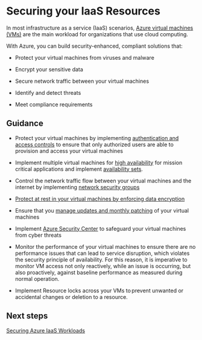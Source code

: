 # Securing your laaS Resources


In most infrastructure as a service (IaaS) scenarios, [Azure virtual machines (VMs)](https://docs.microsoft.com/azure/virtual-machines/) are the main workload for organizations that use cloud computing.  

With Azure, you can build security-enhanced, compliant solutions that: 

- Protect your virtual machines from viruses and malware 

- Encrypt your sensitive data 

- Secure network traffic between your virtual machines 

- Identify and detect threats 

- Meet compliance requirements 



## Guidance 

- Protect your virtual machines by implementing [authentication and access controls](https://docs.microsoft.com/en-us/azure/security/azure-security-best-practices-vms#vm-authentication-and-access-control) to ensure that only authorized users are able to provision and access your virtual machines 

- Implement multiple virtual machines for [high availability](https://docs.microsoft.com/en-us/azure/security/azure-security-best-practices-vms#vm-availability-and-network-access) for mission critical applications and implement [availability sets](https://docs.microsoft.com/en-us/azure/virtual-machines/windows/tutorial-availability-sets). 

- Control the network traffic flow between your virtual machines and the internet by implementing [network security groups](https://docs.microsoft.com/en-us/azure/virtual-network/virtual-networks-nsg) 

- [Protect at rest in your virtual machines by enforcing data encryption](https://docs.microsoft.com/en-us/azure/security/azure-security-best-practices-vms#protect-data-at-rest-in-your-vms-by-enforcing-encryption)  

- Ensure that you [manage updates and monthly patching](https://docs.microsoft.com/en-us/azure/security/azure-security-best-practices-vms#manage-your-vm-updates) of your virtual machines 

- Implement [Azure Security Center](https://docs.microsoft.com/en-us/azure/security-center/security-center-intro) to safeguard your virtual machines from cyber threats 

- Monitor the performance of your virtual machines to ensure there are no performance issues that can lead to service disruption, which violates the security principle of availability. For this reason, it is imperative to monitor VM access not only reactively, while an issue is occurring, but also proactively, against baseline performance as measured during normal operation. 

- Implement Resource locks across your VMs to prevent unwanted or accidental changes or deletion to a resource.   
 


## Next steps 

[Securing Azure IaaS Workloads]( https://github.com/nmcgregor/Azure-Security/blob/master/3.1.1%20Securing-Azure-IaaS-Workloads.md)
